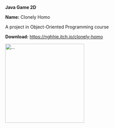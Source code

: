**Java Game 2D**

**Name:** Clonely Homo

A project in Object-Oriented Programming course

**Download:** https://nghhie.itch.io/clonely-homo

<img src="https://cdn.discordapp.com/attachments/998495907282686047/1210434367575302184/Screenshot_2024-02-23_104656.png?ex=65ea8bda&is=65d816da&hm=f6315eaad3b26b721ff1c8403556825d9befaf19ef4857a3798f83e2106a9fab&" alt="..." width="250" />

